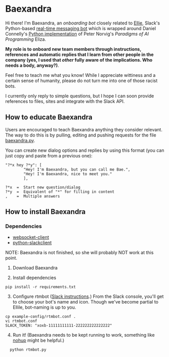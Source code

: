 # Baexandra

Hi there! I'm Baexandra, an *onboarding bot* closely related to [Ellie](https://github.com/christinac/ellie-slack/tree/master/plugins/ellie), Slack's Python-based [real-time messaging bot](https://github.com/slackhq/python-rtmbot) which is wrapped around Daniel Connelly's [Python implementation](https://github.com/dhconnelly/paip-python) of Peter Norvig's *Paradigms of AI Programming* Eliza.

**My role is to onboard new team members through instructions, references and automatic replies that I learn from other people in the company (yes, I used that *other* fully aware of the implications. Who needs a body, anyway?)**. 

Feel free to teach me what you know! While I appreciate wittiness and a certain sense of humanity, please do not turn me into one of those racist bots. 

I currently only reply to simple questions, but I hope I can soon provide references to files, sites and integrate with the Slack API. 


## How to educate Baexandra

Users are encouraged to teach Baexandra anything they consider relevant. The way to do this is by pulling, editing and pushing requests for the file [baexandra.py](https://github.com/yisela/baexandra/blob/master/plugins/ellie/baexandra.py). 

You can create new dialog options and replies by using this format (you can just copy and paste from a previous one):

````
"?*x hey ?*y": [
        "Hey! I'm Baexandra, but you can call me Bae.",
        "Hey! I'm Baexandra, nice to meet you."
        ],

?*x  =  Start new question/dialog
?*y  =  Equivalent of "*" for filling in content
,    =  Multiple answers
````


## How to install Baexandra 

### Dependencies
* [websocket-client](https://pypi.python.org/pypi/websocket-client/)
* [python-slackclient](https://github.com/slackhq/python-slackclient)

NOTE: Baexandra is not finished, so she will probably NOT work at this point. 

1. Download Baexandra

2. Install dependencies

  ````
  pip install -r requirements.txt
  ````

3. Configure rtmbot ([Slack instructions](https://christinac.slack.com/services/new/bot).) From the Slack console, you'll get to choose your bot's name and icon. Though we've become partial to Ellile, bot-naming is up to you.

  ````
  cp example-config/rtmbot.conf .
  vi rtmbot.conf
  SLACK_TOKEN: "xoxb-11111111111-222222222222222"
  ````

4. Run it! (Baexandra needs to be kept running to work, something like [nohup](http://linux.die.net/man/1/nohup) might be helpful.)

````
  python rtmbot.py
````
